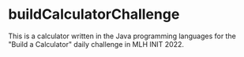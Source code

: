# buildCalculatorChallenge
  This is a calculator written in the Java programming languages for the "Build a Calculator" daily challenge in MLH INIT 2022.

